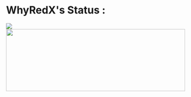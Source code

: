 # WhyRedX's Status :

<a href="https://github.com/whyredx">
  <img align="center" src="https://github-readme-stats.vercel.app/api/?username=whyredx&repo=github-readme-stats&theme=buefy" />
</a>

<img src="https://github-readme-stats.vercel.app/api/top-langs/?username=whyredx&layout=compact" width="490px" height="170px">

